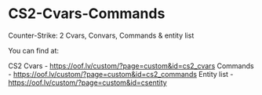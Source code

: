 # CS2-Cvars-Commands
Counter-Strike: 2 Cvars, Convars, Commands &amp; entity list


You can find at:

CS2 Cvars - https://oof.lv/custom/?page=custom&id=cs2_cvars
Commands - https://oof.lv/custom/?page=custom&id=cs2_commands
Entity list - https://oof.lv/custom/?page=custom&id=csentity
